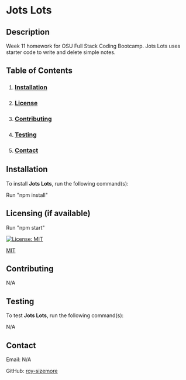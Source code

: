 # **Jots Lots**

  ## **Description**
  
  Week 11 homework for OSU Full Stack Coding Bootcamp. Jots Lots uses starter code to write and delete simple notes.
  
  ## **Table of Contents**
  
  1. ### [Installation](#installation)
  
  2. ### [License](#license)
  
  3. ### [Contributing](#contributing)
  
  4. ### [Testing](#testing)
  
  5. ### [Contact](#contact)
  
  ## **Installation**
  
  To install **Jots Lots**, run the following command(s):
  
  Run "npm install"
  
  ## **Licensing** (if available)
  
  Run "npm start"
  
  [![License: MIT](https://img.shields.io/badge/License-MIT-yellow.svg)](https://opensource.org/licenses/MIT)
  
  [MIT](https://opensource.org/licenses/MIT)
    
  ## **Contributing**
  
  N/A
  
  ## **Testing**
  
  To test **Jots Lots**, run the following command(s):
  
  N/A
    
  ## **Contact**
  
  Email: N/A

  GitHub: [roy-sizemore](https://github.com/roy-sizemore/)

  